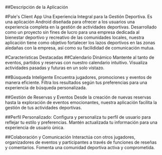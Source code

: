 ##Descripción de la Aplicación

#Pale's Client App 
Una Experiencia Integral para la Gestión Deportiva. Es una aplicación Android diseñada para ofrecer a los usuarios una experiencia completa en la gestión de actividades deportivas. Desarrollado como un proyecto sin fines de lucro para una empresa dedicada al bienestar deportivo y recreativo de las comunidades locales, nuestra aplicación tiene como objetivo fortalecer los lazos deportivos en las zonas aledañas con la empresa, así como su facilididad de comunicación mutua.

#Características Destacadas
##Calendario Dinámico 
Mantente al tanto de eventos, partidos y reservas con nuestro calendario intuitivo. Visualiza actividades pasadas y futuras en un solo vistazo.

##Búsqueda Inteligente 
Encuentra jugadores, promociones y eventos de manera eficiente. Filtra los resultados según tus preferencias para una experiencia de búsqueda personalizada.

##Gestión de Reservas y Eventos 
Desde la creación de nuevas reservas hasta la exploración de eventos emocionantes, nuestra aplicación facilita la gestión de tus actividades deportivas.

##Perfil Personalizado: Configura y personaliza tu perfil de usuario para reflejar tu estilo y preferencias. Mantén actualizada tu información para una experiencia de usuario única.

##Colaboración y Comunicación 
Interactúa con otros jugadores, organizadores de eventos y participantes a través de funciones de reseñas y comentarios. Fomenta una comunidad deportiva activa y comprometida.
